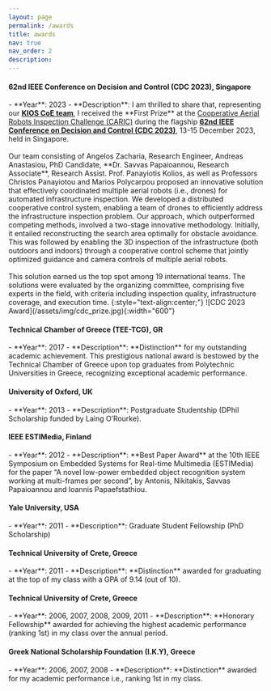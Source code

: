 ```yaml
---
layout: page
permalink: /awards
title: awards
nav: true
nav_order: 2
description:
---
```


<h4>62nd IEEE Conference on Decision and Control (CDC 2023), Singapore</h4>
- **Year**: 2023
- **Description**: I am thrilled to share that, representing our <b><a href="https://www.linkedin.com/posts/savvas-papaioannou1_we-are-thrilled-to-share-that-our-kios-research-activity-7143188920728526848-Atfc?utm_source=share&utm_medium=member_desktop" target="_blank">KIOS CoE team</a></b>, I received the **First Prize** at the <a href="https://cdc2023.ieeecss.org/cooperative-aerial-robots-inspection-challenge/" target="_blank">Cooperative Aerial Robots Inspection Challenge (CARIC)</a> during the flagship <b><a href="https://cdc2023.ieeecss.org" target="_blank">62nd IEEE Conference on Decision and Control (CDC 2023)</a></b>, 13-15 December 2023, held in Singapore. <br> <br> Our team consisting of Angelos Zacharia, Research Engineer, Andreas Anastasiou, PhD Candidate, **Dr. Savvas Papaioannou, Research Associate**, Research Assist. Prof. Panayiotis Kolios, as well as Professors Christos Panayiotou and Marios Polycarpou proposed an innovative solution that effectively coordinated multiple aerial robots (i.e., drones) for automated infrastructure inspection. We developed a distributed cooperative control system, enabling a team of drones to efficiently address the infrastructure inspection problem. Our approach, which outperformed competing methods, involved a two-stage innovative methodology. Initially, it entailed reconstructing the search area optimally for obstacle avoidance. This was followed by enabling the 3D inspection of the infrastructure (both outdoors and indoors) through a cooperative control scheme that jointly optimized guidance and camera controls of multiple aerial robots.<br> <br>This solution earned us the top spot among 19 international teams. The solutions were evaluated by the organizing committee, comprising five experts in the field, with criteria including inspection quality, infrastructure coverage, and execution time.
{:style="text-align:center;"}
![CDC 2023 Award](/assets/img/cdc_prize.jpg){:width="600"}

<h4>Technical Chamber of Greece (TEE-TCG), GR</h4>
- **Year**: 2017
- **Description**: **Distinction** for my outstanding academic achievement. This prestigious national award is bestowed by the Technical Chamber of Greece upon top graduates from Polytechnic Universities in Greece, recognizing exceptional academic performance.


<h4>University of Oxford, UK</h4>
- **Year**: 2013
- **Description**: Postgraduate Studentship (DPhil Scholarship funded by Laing O’Rourke).


<h4>IEEE ESTIMedia, Finland</h4>
- **Year**: 2012
- **Description**: **Best Paper Award** at the 10th IEEE Symposium on Embedded Systems for Real-time Multimedia (ESTIMedia) for the paper “A novel low-power embedded object recognition system working at multi-frames per second”, by Antonis, Nikitakis, Savvas Papaioannou and Ioannis Papaefstathiou.


<h4>Yale University, USA</h4>
- **Year**: 2011
- **Description**: Graduate Student Fellowship (PhD Scholarship)


<h4>Technical University of Crete, Greece</h4>
- **Year**: 2011
- **Description**: **Distinction** awarded for graduating at the top of my class with a GPA of 9.14 (out of 10).

<h4>Technical University of Crete, Greece</h4>
- **Year**: 2006, 2007, 2008, 2009, 2011
- **Description**: **Honorary Fellowship** awarded for achieving the highest academic performance (ranking 1st) in my class over the annual period.


<h4>Greek National Scholarship Foundation (I.K.Y), Greece</h4>
- **Year**: 2006, 2007, 2008
- **Description**: **Distinction** awarded for my academic performance i.e., ranking 1st in my class.






